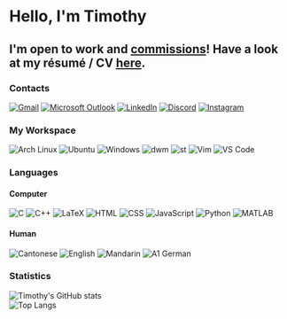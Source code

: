 # Hello, I'm Timothy

## I'm open to work and [commissions](https://www.fiverr.com/tinnamchoi)! Have a look at my résumé / CV [here](https://github.com/tinnamchoi/resumes/blob/master/Resume.pdf). 

### Contacts

[![Gmail](https://img.shields.io/badge/Gmail-D14836?style=for-the-badge&logo=gmail&logoColor=white)](mailto://tinnam.choi@gmail.com)
[![Microsoft Outlook](https://img.shields.io/badge/Microsoft_Outlook-0078D4?style=for-the-badge&logo=microsoft-outlook&logoColor=white)](mailto://tinnam.choi@student.adelaide.edu.au)
[![LinkedIn](https://img.shields.io/badge/LinkedIn-0077B5?style=for-the-badge&logo=linkedin&logoColor=white)](https://www.linkedin.com/in/tinnamchoi/)
[![Discord](https://img.shields.io/badge/Discord-5865F2?style=for-the-badge&logo=discord&logoColor=white)](https://discord.com/users/398756767510691852)
[![Instagram](https://img.shields.io/badge/Instagram-E4405F?style=for-the-badge&logo=instagram&logoColor=white)](https://www.instagram.com/tinnam.choi/)

### My Workspace

![Arch Linux](https://img.shields.io/badge/Arch_Linux-1793D1?style=for-the-badge&logo=arch-linux&logoColor=white)
![Ubuntu](https://img.shields.io/badge/Ubuntu-E95420?style=for-the-badge&logo=ubuntu&logoColor=white)
![Windows](https://img.shields.io/badge/Windows-0078D6?style=for-the-badge&logo=windows&logoColor=white)
![dwm](https://img.shields.io/badge/dwm-006699?style=for-the-badge&logo=suckless&logoColor=white)
![st](https://img.shields.io/badge/st-006699?style=for-the-badge&logo=suckless&logoColor=white)
![Vim](https://img.shields.io/badge/VIM-%2311AB00.svg?&style=for-the-badge&logo=vim&logoColor=white)
![VS Code](https://img.shields.io/badge/VSCode-0078D4?style=for-the-badge&logo=visual%20studio%20code&logoColor=white)

### Languages

#### Computer

![C](https://img.shields.io/badge/C-00599C?style=for-the-badge&logo=c&logoColor=white)
![C++](https://img.shields.io/badge/C%2B%2B-00599C?style=for-the-badge&logo=c%2B%2B&logoColor=white)
![LaTeX](https://img.shields.io/badge/LaTeX-47A141?style=for-the-badge&logo=LaTeX&logoColor=white)
![HTML](https://img.shields.io/badge/HTML-E34F26?style=for-the-badge&logo=html5&logoColor=white)
![CSS](https://img.shields.io/badge/CSS-1572B6?style=for-the-badge&logo=css3&logoColor=white)
![JavaScript](https://img.shields.io/badge/JavaScript-323330?style=for-the-badge&logo=javascript&logoColor=F7DF1E)
![Python](https://img.shields.io/badge/Python-FFD43B?style=for-the-badge&logo=python&logoColor=blue)
![MATLAB](https://img.shields.io/badge/MATLAB-D16432?style=for-the-badge&logo=M&logoColor=white)

#### Human

![Cantonese](https://img.shields.io/badge/Cantonese-FF0?style=for-the-badge&logoColor=white)
![English](https://img.shields.io/badge/English-FFF?style=for-the-badge&logoColor=white)
![Mandarin](https://img.shields.io/badge/Mandarin-F00?style=for-the-badge&logoColor=white)
![A1 German](https://img.shields.io/badge/A1%20German-FC0?style=for-the-badge&logoColor=white)

### Statistics

![Timothy's GitHub stats](https://github-readme-stats.vercel.app/api?username=tinnamchoi&count_private=true&show_icons=true&theme=github_dark&cache_seconds=14400&show_icons)  
![Top Langs](https://github-readme-stats.vercel.app/api/top-langs/?username=tinnamchoi&theme=github_dark&cache_seconds=14400&show_icons&langs_count=10&layout=compact)
